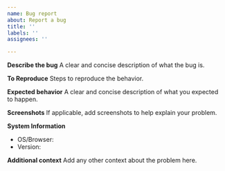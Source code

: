 ```yaml
---
name: Bug report
about: Report a bug
title: ''
labels: ''
assignees: ''

---
```


**Describe the bug**
A clear and concise description of what the bug is.

**To Reproduce**
Steps to reproduce the behavior.

**Expected behavior**
A clear and concise description of what you expected to happen.

**Screenshots**
If applicable, add screenshots to help explain your problem.

**System Information**
 - OS/Browser:
 - Version:

**Additional context**
Add any other context about the problem here.
